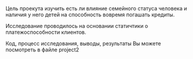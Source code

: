 Цель проекута изучить есть ли влияние семейного статуса человека и наличия у него детей на способность вовремя погашать кредиты.

Исследование проводилось на основании статичтики о платежоспособности клиентов.

Код, процесс исследования, выводы, результаты Вы можете посмотреть в файле project2


